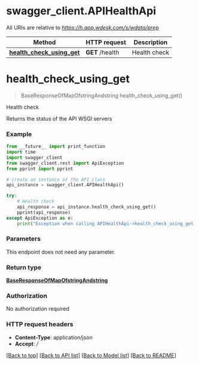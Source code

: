 # swagger_client.APIHealthApi

All URIs are relative to *https://h.app.wdesk.com/s/wdata/prep*

Method | HTTP request | Description
------------- | ------------- | -------------
[**health_check_using_get**](APIHealthApi.md#health_check_using_get) | **GET** /health | Health check


# **health_check_using_get**
> BaseResponseOfMapOfstringAndstring health_check_using_get()

Health check

Returns the status of the API WSGI servers

### Example
```python
from __future__ import print_function
import time
import swagger_client
from swagger_client.rest import ApiException
from pprint import pprint

# create an instance of the API class
api_instance = swagger_client.APIHealthApi()

try:
    # Health check
    api_response = api_instance.health_check_using_get()
    pprint(api_response)
except ApiException as e:
    print("Exception when calling APIHealthApi->health_check_using_get: %s\n" % e)
```

### Parameters
This endpoint does not need any parameter.

### Return type

[**BaseResponseOfMapOfstringAndstring**](BaseResponseOfMapOfstringAndstring.md)

### Authorization

No authorization required

### HTTP request headers

 - **Content-Type**: application/json
 - **Accept**: */*

[[Back to top]](#) [[Back to API list]](../README.md#documentation-for-api-endpoints) [[Back to Model list]](../README.md#documentation-for-models) [[Back to README]](../README.md)

